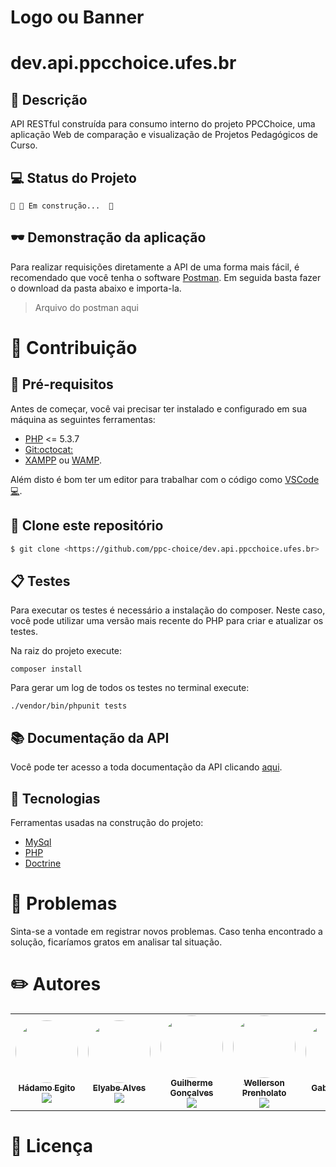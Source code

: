 # Logo ou Banner
<!-- <p align="center">
   <img src="https://trello-attachments.s3.amazonaws.com/5c3b9c9903d1b107b15a5271/182x42/078f443628a4ad74cafa0b01f44b4a7f/ppclogov1-2.png" alt="PPC Choice" width="280"/>
</p> -->

# dev.api.ppcchoice.ufes.br

## :jigsaw: Descrição
API RESTful construída para consumo interno do projeto PPCChoice, uma aplicação Web de comparação e visualização de Projetos Pedagógicos de Curso.

## :computer: Status do Projeto

	🚧 🚀 Em construção...  🚧

## :dark_sunglasses: Demonstração da aplicação

Para realizar requisições diretamente a API de uma forma mais fácil, é recomendado que você tenha o software [Postman](https://www.postman.com/). Em seguida basta fazer o download da pasta abaixo e importa-la.

> Arquivo do postman aqui

# :balloon: Contribuição

## :pushpin: Pré-requisitos

Antes de começar, você vai precisar ter instalado e configurado em sua máquina as seguintes ferramentas:
- [PHP]() <= 5.3.7
- [Git:octocat:](https://git-scm.com)
- [XAMPP](https://www.apachefriends.org/pt_br/index.html) ou [WAMP](https://www.wampserver.com/en/).

Além disto é bom ter um editor para trabalhar com o código como [VSCode:computer:](https://code.visualstudio.com/).

## :dart: Clone este repositório
```bash
$ git clone <https://github.com/ppc-choice/dev.api.ppcchoice.ufes.br>
```

## :clipboard: Testes
Para executar os testes é necessário a instalação do composer. Neste caso, você pode utilizar uma versão mais recente do PHP para criar e atualizar os testes. 

Na raiz do projeto execute:
```
composer install
```
Para gerar um log de todos os testes no terminal execute: 
```
./vendor/bin/phpunit tests
```

## :books: Documentação da API
Você pode ter acesso a toda documentação da API clicando [aqui](http://dev.ppcchoice.ufes.br/api/doc).

## :rocket: Tecnologias
Ferramentas usadas na construção do projeto:

- [MySql](https://www.mysql.com/)
- [PHP](https://www.php.net/)
- [Doctrine](https://www.doctrine-project.org/)

# :ghost: Problemas
Sinta-se a vontade em registrar novos problemas. Caso tenha encontrado a solução, ficaríamos gratos em analisar tal situação. 

# :pencil2: Autores
<table>
  <tr>
    <td align="center">
      <a href="https://github.com/hadamo">
        <img style="border-radius: 50%;" src="https://avatars2.githubusercontent.com/u/33159326?s=460&u=5a82be8963d06c627b4f59131823d83c70fb3334&v=4" width="100px;" alt=""/>
        <br />
        <sub><b>Hádamo Egito</b></sub>
      </a>
        <br />
      <a href="https://www.linkedin.com/in/hadamo/">
        <img src="https://img.shields.io/badge/-LinkedIn-blue?style=flat-square&logo=Linkedin&logoColor=white&link=https://www.linkedin.com/in/hadamo/"/>
      </a></td>
    <td align="center">
      <a href="https://github.com/Elyabe">
        <img style="border-radius: 50%;" src="https://avatars1.githubusercontent.com/u/27822179?s=460&u=483e56790d8c4e50e0f960205e7abe11a21f3631&v=4" width="100px;" alt=""/>
        <br />
        <sub>
          <b>Elyabe Alves</b>
        </sub>
      </a><br />
      <a href="https://www.linkedin.com/in/elyabe/">
        <img src="https://img.shields.io/badge/-LinkedIn-blue?style=flat-square&logo=Linkedin&logoColor=white&link=https://www.linkedin.com/in/elyabe/"/>
      </a>
    </td>
    <td align="center">
      <a href="https://github.com/guilhermegoncalvess"><img style="border-radius: 50%;" src="https://avatars2.githubusercontent.com/u/45895853?s=460&u=b635cebae03921120ecee9fc2d69e1c9f56de2fe&v=4" width="100px;" alt=""/>
        <br />
        <sub>
          <b>Guilherme Gonçalves</b>
        </sub>
      </a>
      <br />
      <a href="https://www.linkedin.com/in/guilhermegoncalvess/">
        <img src="https://img.shields.io/badge/-LinkedIn-blue?style=flat-square&logo=Linkedin&logoColor=white&link=https://www.linkedin.com/in/guilhermegoncalvess/"/>
      </a>
    </td>
    <td align="center">
      <a href="https://github.com/WellersonPrenholato">
        <img style="border-radius: 50%;" src="https://avatars3.githubusercontent.com/u/18597341?s=460&u=d4a6479fae12995534739952864c145a83431836&v=4" width="100px;" alt=""/>
        <br />
        <sub>
          <b>Wellerson Prenholato</b>
        </sub>
      </a>
      <br />
      <a href="https://www.linkedin.com/in/wellersonprenholato/">
        <img src="https://img.shields.io/badge/-LinkedIn-blue?style=flat-square&logo=Linkedin&logoColor=white&link=https://www.linkedin.com/in/wellersonprenholato/"/>
      </a>
    </td>
    <td align="center">
      <a href="https://github.com/GabrielMotaBLima">
        <img style="border-radius: 50%;" src="https://avatars0.githubusercontent.com/u/31813682?s=460&u=0e5d0bed2728e295794155fe59ce9f55d9a13610&v=4" width="100px;" alt=""/>
        <br />
        <sub>
          <b>Gabriel Lima</b>
        </sub>
      </a>
      <br />
      <a href="https://www.linkedin.com/in/gabriel-mota-bromonschenkel-lima-182521140/">
        <img src="https://img.shields.io/badge/-LinkedIn-blue?style=flat-square&logo=Linkedin&logoColor=white&link=https://www.linkedin.com/in/gabriel-mota-bromonschenkel-lima-182521140/"/>
      </a>
    </td>
  </tr>
</table>

# :closed_book: Licença

